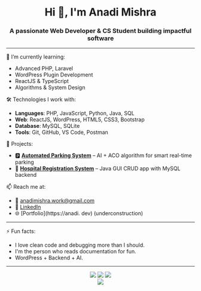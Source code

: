 <h1 align="center">Hi 👋, I'm Anadi Mishra</h1>
<h3 align="center">A passionate Web Developer & CS Student building impactful software</h3>

---

🌱 I’m currently learning:
- Advanced PHP, Laravel
- WordPress Plugin Development
- ReactJS & TypeScript
- Algorithms & System Design

🛠 Technologies I work with:
- **Languages**: PHP, JavaScript, Python, Java, SQL
- **Web**: ReactJS, WordPress, HTML5, CSS3, Bootstrap
- **Database**: MySQL, SQLite
- **Tools**: Git, GitHub, VS Code, Postman

🚀 Projects:
- 🅿️ **[Automated Parking System](https://github.com/Anadi99/automated-parking-system)** – AI + ACO algorithm for smart real-time parking
- 🏥 **[Hospital Registration System](https://github.com/Anadi99/hospital-registration-system)** – Java GUI CRUD app with MySQL backend

📫 Reach me at:
- 📧 anadimishra.work@gmail.com
- 💼 [LinkedIn](https://www.linkedin.com/in/anadi-mishra-168887271/)
- 🌐 [Portfolio](https://anadi.  dev) (underconstruction)

---

⚡ Fun facts:
- I love clean code and debugging more than I should.
- I'm the person who reads documentation for fun.
- WordPress + Backend + AI.

---


<p align="center">
  <img src="https://github-readme-stats.vercel.app/api?username=ryo-ma&show_icons=true&theme=react&count_private=true" />
  <img src="https://github-readme-streak-stats.herokuapp.com?user=ryo-ma&theme=react&hide_border=true" />
  <img src="https://github-readme-stats.vercel.app/api/top-langs/?username=ryo-ma&layout=compact&theme=react" />
  <br/>
  <img src="https://github-profile-trophy.vercel.app/?username=ryo-ma&theme=onedark&margin-w=15&no-bg=true&row=2&column=4" />
</p>

<!-- Replace 'ryo-ma' with your actual username 'Anadi99' if you want to show your real stats -->

